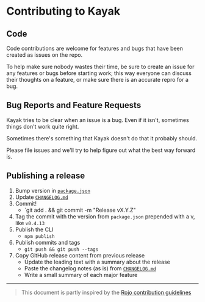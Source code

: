 # Contributing to Kayak

## Code

Code contributions are welcome for features and bugs that have been created as issues on the repo.

To help make sure nobody wastes their time, be sure to create an issue for any features or bugs
before starting work; this way everyone can discuss their thoughts on a feature, or make sure there
is an accurate repro for a bug.

## Bug Reports and Feature Requests

Kayak tries to be clear when an issue is a bug. Even if it isn't, sometimes things don't work quite
right.

Sometimes there's something that Kayak doesn't do that it probably should.

Please file issues and we'll try to help figure out what the best way forward is.

## Publishing a release

1. Bump version in [`package.json`](/package.json)
2. Update [`CHANGELOG.md`](/CHANGELOG.md)
3. Commit!
   - `git add . && git commit -m "Release vX.Y.Z"
4. Tag the commit with the version from `package.json` prepended with a v, like `v0.4.13`
5. Publish the CLI
   - `npm publish`
6. Publish commits and tags
   - `git push && git push --tags`
7. Copy GitHub release content from previous release
   - Update the leading text with a summary about the release
   - Paste the changelog notes (as is) from [`CHANGELOG.md`](/CHANGELOG.md)
   - Write a small summary of each major feature

---

> This document is partly inspired by the
> [Rojo contribution guidelines](https://github.com/rojo-rbx/rojo/blob/master/CONTRIBUTING.md)
